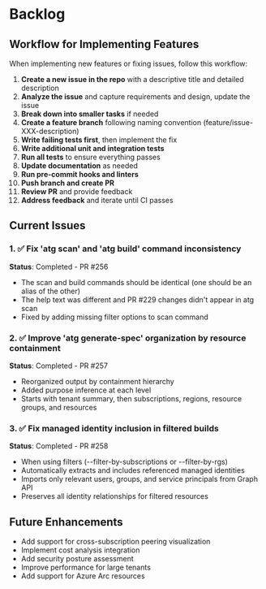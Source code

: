 # Backlog

## Workflow for Implementing Features

When implementing new features or fixing issues, follow this workflow:

1. **Create a new issue in the repo** with a descriptive title and detailed description
2. **Analyze the issue** and capture requirements and design, update the issue
3. **Break down into smaller tasks** if needed
4. **Create a feature branch** following naming convention (feature/issue-XXX-description)
5. **Write failing tests first**, then implement the fix
6. **Write additional unit and integration tests**
7. **Run all tests** to ensure everything passes
8. **Update documentation** as needed
9. **Run pre-commit hooks and linters**
10. **Push branch and create PR**
11. **Review PR** and provide feedback
12. **Address feedback** and iterate until CI passes

## Current Issues

### 1. ✅ Fix 'atg scan' and 'atg build' command inconsistency
**Status**: Completed - PR #256
- The scan and build commands should be identical (one should be an alias of the other)
- The help text was different and PR #229 changes didn't appear in atg scan
- Fixed by adding missing filter options to scan command

### 2. ✅ Improve 'atg generate-spec' organization by resource containment
**Status**: Completed - PR #257
- Reorganized output by containment hierarchy
- Added purpose inference at each level
- Starts with tenant summary, then subscriptions, regions, resource groups, and resources

### 3. ✅ Fix managed identity inclusion in filtered builds
**Status**: Completed - PR #258
- When using filters (--filter-by-subscriptions or --filter-by-rgs)
- Automatically extracts and includes referenced managed identities
- Imports only relevant users, groups, and service principals from Graph API
- Preserves all identity relationships for filtered resources

## Future Enhancements

- Add support for cross-subscription peering visualization
- Implement cost analysis integration
- Add security posture assessment
- Improve performance for large tenants
- Add support for Azure Arc resources
